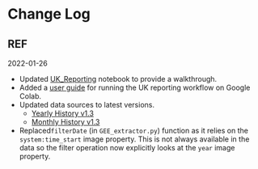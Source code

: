 # Change Log

## REF
2022-01-26
- Updated [UK_Reporting](./UK_reporting.ipynb) notebook to provide a walkthrough.
- Added a [user guide](./Colab_Guide.md) for running the UK reporting workflow on Google Colab.
- Updated data sources to latest versions.
  - [Yearly History v1.3](https://developers.google.com/earth-engine/datasets/catalog/JRC_GSW1_3_YearlyHistory)
  - [Monthly History v1.3](https://developers.google.com/earth-engine/datasets/catalog/JRC_GSW1_3_MonthlyHistory)
- Replaced`filterDate` (in `GEE_extractor.py`) function as it relies on the `system:time_start` image property. This is not always available in the data so the filter operation now explicitly looks at the `year` image property.
